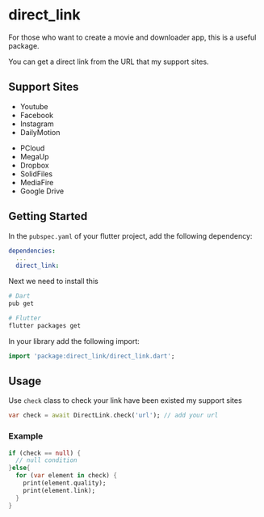 # direct_link

For those who want to create a movie and downloader app, this is a useful package.

You can get a direct link from the URL that my support sites.

## Support Sites
- Youtube
- Facebook
- Instagram
- DailyMotion
* PCloud
* MegaUp
* Dropbox
* SolidFiles
* MediaFire
* Google Drive



## Getting Started

In the `pubspec.yaml` of your flutter project, add the following dependency:

```yaml
dependencies:
  ...
  direct_link:
```

Next we need to install this

```sh
# Dart
pub get

# Flutter
flutter packages get
```

In your library add the following import:

```dart
import 'package:direct_link/direct_link.dart';
```

## Usage

Use `check` class to check your link have been existed my support sites

```dart
var check = await DirectLink.check('url'); // add your url
```

### Example

```dart
if (check == null) {
  // null condition
}else{
  for (var element in check) {
    print(element.quality);
    print(element.link);
  }
}

```
